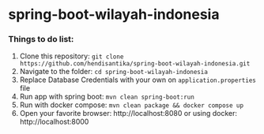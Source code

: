 # spring-boot-wilayah-indonesia

### Things to do list:

1. Clone this repository: `git clone  https://github.com/hendisantika/spring-boot-wilayah-indonesia.git`
2. Navigate to the folder: `cd spring-boot-wilayah-indonesia`
3. Replace Database Credentials with your own on `application.properties` file
4. Run app with spring boot: `mvn clean spring-boot:run`
5. Run with docker compose: `mvn clean package && docker compose up`
6. Open your favorite browser: http://localhost:8080 or using docker: http://localhost:8000
